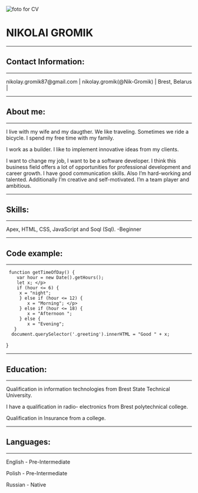 
![foto for CV](https://user-images.githubusercontent.com/117682495/224129161-24498157-fe1f-4ad1-bd12-676f643c78df.jpg)
# **NIKOLAI GROMIK**
 ___________________________________________________________________________________________________________________
## Contact Information:
 -------------------------------------------------------------------------------------------------------------------
  <p>   nikolay.gromik87@gmail.com      |      nikolay.gromik(@Nik-Gromik)   |      Brest, Belarus | </p>
 
 ___________________________________________________________________________________________________________________
## About me:
 -------------------------------------------------------------------------------------------------------------------
  <p> I live with my wife and my daugther. We like traveling. Sometimes we ride a bicycle. I spend my free time with my family. </p>
  <p> I work as a builder. I like to implement innovative ideas from my clients. </p>
  <p> I want to change my job, I want to be a software developer. I think this  business field offers a lot of opportunities for professional development and career growth. I have  good communication skills. Also I’m hard-working and talented. Additionally I’m creative and self-motivated.  I’m a team player and ambitious.</p>
   
 ____________________________________________________________________________________________________________________
## Skills:
 -------------------------------------------------------------------------------------------------------------------
 <p> Apex, HTML, CSS, JavaScript and Soql (Sql). -Beginner </p> 
 
 ____________________________________________________________________________________________________________________
## Сode example: 
 ------------------------------------------------------------------------------------------------------------------
     function getTimeOfDay() {  
        var hour = new Date().getHours();  
        let x; </p> 
        if (hour <= 6) { 
         x = "night";  
         } else if (hour <= 12) { 
            x = "Morning"; </p> 
         } else if (hour <= 18) { 
            x = "Afternoon ";  
         } else { 
            x = "Evening"; 
       } 
      document.querySelector('.greeting').innerHTML = "Good " + x;  
}
 ___________________________________________________________________________________________________________________
## Education:
 -------------------------------------------------------------------------------------------------------------------
<p> Qualification in information technologies from Brest State Technical University. </p>
<p> I have a qualification in radio- electronics from Brest polytechnical college. </p>
<p> Qualification in Insurance from a college. </p>

 ____________________________________________________________________________________________________________________
## Languages:
 --------------------------------------------------------------------------------------------------------------------
<p> English -   Pre-Intermediate </p>
<p> Polish -    Pre-Intermediate </p>
<p> Russian -   Native </p>


